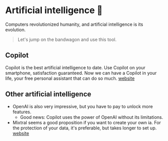 # Artificial intelligence 🤖
Computers revolutionized humanity, and artificial intelligence is its evolution.
> Let's jump on the bandwagon and use this tool.
## Copilot
Copilot is the best artificial intelligence to date.
Use Copilot on your smartphone, satisfaction guaranteed.
Now we can have a Copilot in your life, your free personal assistant that can do so much. [website](https://copilot.microsoft.com/)
## Other artificial intelligence
- OpenAI is also very impressive, but you have to pay to unlock more features.
  - Good news: Copilot uses the power of OpenAI without its limitations.
- Mixtral seems a good proposition if you want to create your own ia. For the protection of your data, it's preferable, but takes longer to set up. [website](https://mistral.ai)
